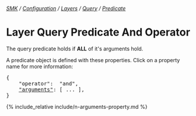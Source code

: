 ###### [SMK](../../../..) / [Configuration](../../..) / [Layers](../..) / [Query](..) / [Predicate](.)

# Layer Query Predicate And Operator

The query predicate holds if **ALL** of it's arguments hold.

A predicate object is defined with these properties.
Click on a property name for more information:
<pre>
{
    "operator":  "and",
    <a href="#arguments-property"   >"arguments"</a>: [ ... ],
}
</pre>

{% include_relative include/n-arguments-property.md %}
